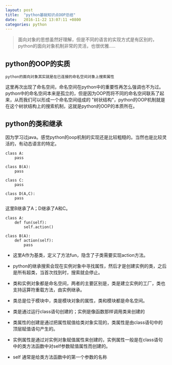 ```yaml
---
layout: post
title:	"python基础知识点OOP总结"
date:	2016-11-22 13:07:11 +0800
categories:	python
---
```


> 面向对象的思想虽然好理解，但是不同的语言的实现方式是有区别的，python的面向对象机制非常的灵活，也很优雅.....

## python的OOP的实质

	python的面向对象其实就是在已连接的命名空间对象上搜索属性

 这里再次出现了命名空间，命名空间在python中的重要性再怎么强调也不为过。python中的命名空间本来是孤立的，但是因为OOP而将不同的命名空间联系了起来，从而我们可以形成一个命名空间组成的 "树状结构"，python的OOP机制就是在这个树状结构上的搜索机制，这就是python的OOP的本质所在。

## python的类和继承

 因为学习过java。感觉python的oop机制的实现还是比较粗糙的。当然也是比较灵活的，有动态语言的特定。

	class A:
		pass
	
	class B(A):
		pass
	
	class C:
		pass
	
	class D(A,C):
		pass

  这里B继承了A；D继承了A和C。

	class A:
		def fun(self):
			self.action()
	
	class B(A):
		def action(self):
			pass

 * 这里A作为基类，定义了方法fun，隐含了子类需要实现action方法。

 * python的继承搜索会现在实例对象中寻找属性，然后才是创建实例的类，之后是所有超类，当首次找到时，搜索就会停止。

 * 类和实例对象都是命名空间，两者的主要区别是，类是建立实例的工厂，类也支持运算符重载方法，由实例继承。

 * 类总是位于模块中，类是模块对象的属性，类和模块都是命名空间。

 * 类是通过运行class语句创建的；实例是像函数那样调用类来创建的

 * 类属性的创建是通过把属性赋值给类对象实现的，类属性是由class语句中的顶层赋值语句产生的。

 * 实例属性是通过对实例对象赋值属性来创建的，实例属性一般是在class语句中的类方法函数中对self参数赋值属性而创建的。

 * self 通常是给类方法函数中的第一个参数的名称